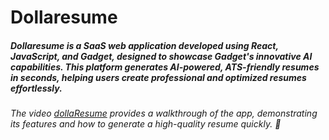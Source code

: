 # Dollaresume

##### Dollaresume is a SaaS web application developed using React, JavaScript, and Gadget, designed to showcase Gadget's innovative AI capabilities. This platform generates AI-powered, ATS-friendly resumes in seconds, helping users create professional and optimized resumes effortlessly.

###### The video [dollaResume](https://youtu.be/EgqFtLnch7k) provides a walkthrough of the app, demonstrating its features and how to generate a high-quality resume quickly. 🚀
